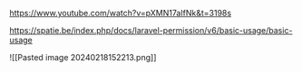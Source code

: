 https://www.youtube.com/watch?v=pXMN17aIfNk&t=3198s

https://spatie.be/index.php/docs/laravel-permission/v6/basic-usage/basic-usage


![[Pasted image 20240218152213.png]]